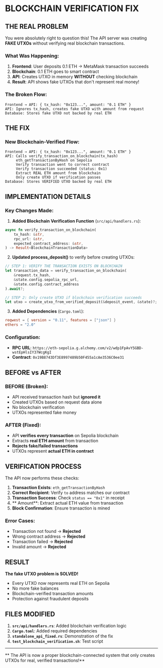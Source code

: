 #  BLOCKCHAIN VERIFICATION FIX

##  THE REAL PROBLEM

You were absolutely right to question this! The API server was creating **FAKE UTXOs** without verifying real blockchain transactions.

### What Was Happening:
1. **Frontend**: User deposits 0.1 ETH → MetaMask transaction succeeds 
2. **Blockchain**: 0.1 ETH goes to smart contract 
3. **API**: Creates UTXO in memory **WITHOUT** checking blockchain 
4. **Result**: API shows fake UTXOs that don't represent real money! 

### The Broken Flow:
```
Frontend → API: { tx_hash: "0x123...", amount: "0.1 ETH" }
API: Ignores tx_hash, creates fake UTXO with amount from request
Database: Stores fake UTXO not backed by real ETH
```

##  THE FIX

### New Blockchain-Verified Flow:
```
Frontend → API: { tx_hash: "0x123...", amount: "0.1 ETH" }
API: Calls verify_transaction_on_blockchain(tx_hash)
     eth_getTransactionByHash on Sepolia
     Verify transaction went to correct contract
     Verify transaction succeeded (status: 0x1)
     Extract REAL ETH amount from blockchain
     Only create UTXO if verification passes
Database: Stores VERIFIED UTXO backed by real ETH
```

##  IMPLEMENTATION DETAILS

### Key Changes Made:

1. **Added Blockchain Verification Function** (`src/api/handlers.rs`):
```rust
async fn verify_transaction_on_blockchain(
    tx_hash: &str,
    rpc_url: &str,
    expected_contract_address: &str,
) -> Result<BlockchainTransactionData>
```

2. **Updated process_deposit()** to verify before creating UTXOs:
```rust
// STEP 1: VERIFY THE TRANSACTION EXISTS ON BLOCKCHAIN
let transaction_data = verify_transaction_on_blockchain(
    &request.tx_hash,
    &state.config.sepolia_rpc_url,
    &state.config.contract_address
).await?;

// STEP 2: Only create UTXO if blockchain verification succeeds
let utxo = create_utxo_from_verified_deposit(&deposit_event, &state)?;
```

3. **Added Dependencies** (`Cargo.toml`):
```toml
reqwest = { version = "0.11", features = ["json"] }
ethers = "2.0"
```

### Configuration:
- **RPC URL**: `https://eth-sepolia.g.alchemy.com/v2/wdp1FpAvY5GBD-wstEpHlsIY37WcgKgI`
- **Contract**: `0x19B8743Df3E8997489b50F455a1cAe3536C0ee31`

##  BEFORE vs AFTER

###  BEFORE (Broken):
- API received transaction hash but **ignored it**
- Created UTXOs based on request data alone
- No blockchain verification
- UTXOs represented fake money

###  AFTER (Fixed):
- API **verifies every transaction** on Sepolia blockchain
- Extracts **real ETH amount** from transaction
- **Rejects fake/failed transactions**
- UTXOs represent **actual ETH in contract**

##  VERIFICATION PROCESS

The API now performs these checks:

1. **Transaction Exists**: `eth_getTransactionByHash`
2. **Correct Recipient**: Verify `to` address matches our contract
3. **Transaction Success**: Check `status == "0x1"` in receipt
4. ** Amount**: Extract actual ETH value from transaction
5. **Block Confirmation**: Ensure transaction is mined

### Error Cases:
- Transaction not found → **Rejected**
- Wrong contract address → **Rejected**
- Transaction failed → **Rejected**
- Invalid amount → **Rejected**

##  RESULT

**The fake UTXO problem is SOLVED!**

-  Every UTXO now represents real ETH on Sepolia
-  No more fake balances
-  Blockchain-verified transaction amounts
-  Protection against fraudulent deposits

##  FILES MODIFIED

1. **`src/api/handlers.rs`**: Added blockchain verification logic
2. **`Cargo.toml`**: Added required dependencies
3. **`standalone_api_fixed.rs`**: Demonstration of the fix
4. **`test_blockchain_verification.sh`**: Test script

---

** The API is now a proper blockchain-connected system that only creates UTXOs for real, verified transactions!**